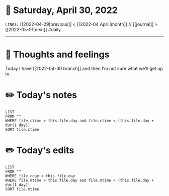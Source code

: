 # 📅 Saturday, April 30, 2022
`LINKS:` [[2022-04-29|previous]] < [[2022-04 April|month]] // [[journal]] > [[2022-05-01|next]] 
#daily

---
# 💭 Thoughts and feelings
Today I have [[2022-04-30 branch]] and then I'm not sure what we'll get up to. 

# ✏️ Today's notes
```dataview
LIST 
FROM ""
WHERE file.ctime > this.file.day and file.ctime < (this.file.day + dur(1 day))
SORT file.ctime
```
# ✏️ Today's edits
```dataview
LIST
FROM ""
WHERE file.cday < this.file.day
WHERE file.mtime > this.file.day and file.mtime < (this.file.day + dur(1 day))
SORT file.mtime
```
